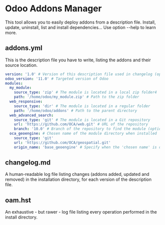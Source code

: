 # Odoo Addons Manager

This tool allows you to easily deploy addons from a description file.
Install, update, uninstall, list and install dependencies...
Use option --help to learn more.

## addons.yml

This is the description file you have to write, listing the addons and their source location.

```yaml
version: '1.0' # Version of this description file used in changelog (optional - current date is used by default)
odoo_version: '11.0' # Targeted version of Odoo
modules:
  my_module:
    source_type: 'zip' # The module is located in a local zip folder4
    path: '/home/odoo/my_module.zip' # Path to the zip folder
  web_responsive:
    source_type: 'dir' # The module is located in a regular folder
    path: '/home/odoo/addons' # Path to the parent directory
  web_advanced_search:
    source_type: 'git' # The module is located in a Git repository
    url: 'https://github.com/OCA/web.git' # URL of the repository
    branch: '10.0' # Branch of the repository to find the module (optional - value of odoo_version is used by default)
  oca_geoengine: # Chosen name of the module directory when installed
    source_type: 'git'
    url: 'https://github.com/OCA/geospatial.git'
    origin_name: 'base_geoengine' # Specify when the 'chosen name' is different from the name in the source location
```

## changelog.md

A human-readable log file listing changes (addons added, updated and removed) in the installation directory, 
for each version of the description file.

## oam.hst

An exhaustive - but rawer - log file listing every operation performed in the install directory.  
